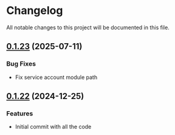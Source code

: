 # Changelog

All notable changes to this project will be documented in this file.

## [0.1.23]() (2025-07-11)

### Bug Fixes

* Fix service account module path

## [0.1.22]() (2024-12-25)

### Features

* Initial commit with all the code
